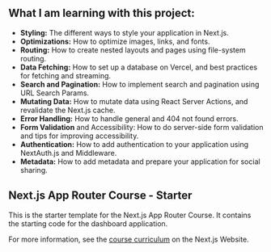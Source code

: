## What I am learning with this project:

-  __Styling:__ The different ways to style your application in Next.js.
-  __Optimizations:__ How to optimize images, links, and fonts.
-  __Routing:__ How to create nested layouts and pages using file-system routing.
-  __Data Fetching:__ How to set up a database on Vercel, and best practices for fetching and streaming.
-  __Search and Pagination:__ How to implement search and pagination using URL Search Params.
-  __Mutating Data:__ How to mutate data using React Server Actions, and revalidate the Next.js cache.
-  __Error Handling:__ How to handle general and 404 not found errors.
-  __Form Validation__ and Accessibility: How to do server-side form validation and tips for improving accessibility.
-  __Authentication:__ How to add authentication to your application using NextAuth.js and Middleware.
-  __Metadata:__ How to add metadata and prepare your application for social sharing.

## Next.js App Router Course - Starter

This is the starter template for the Next.js App Router Course. It contains the starting code for the dashboard application.

For more information, see the [course curriculum](https://nextjs.org/learn) on the Next.js Website.
